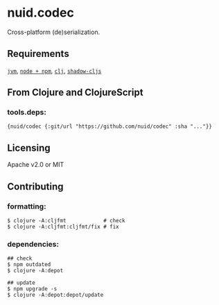 # nuid.codec

Cross-platform (de)serialization.

## Requirements

[`jvm`](https://www.java.com/en/download/), [`node + npm`](https://nodejs.org/en/download/), [`clj`](https://clojure.org/guides/getting_started), [`shadow-cljs`](https://shadow-cljs.github.io/docs/UsersGuide.html#_installation)

## From Clojure and ClojureScript

### tools.deps:

`{nuid/codec {:git/url "https://github.com/nuid/codec" :sha "..."}}`

## Licensing

Apache v2.0 or MIT

## Contributing

### formatting:

```
$ clojure -A:cljfmt            # check
$ clojure -A:cljfmt:cljfmt/fix # fix
```

### dependencies:

```
## check
$ npm outdated
$ clojure -A:depot

## update
$ npm upgrade -s
$ clojure -A:depot:depot/update
```
